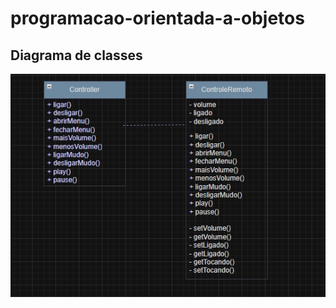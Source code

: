 # programacao-orientada-a-objetos
## Diagrama de classes

![Diagrama controle remoto](https://github.com/LarissaRodrigues99/programacao-orientada-a-objetos/blob/main/Encapsulamento/controle%20remoto/assets/Controle%20remoto.jpeg?raw=true)
